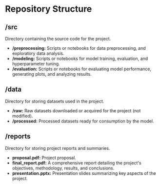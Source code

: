 # Repository Structure

## /src
Directory containing the source code for the project.
- **/preprocessing:** Scripts or notebooks for data preprocessing, and exploratory data analysis.
- **/modeling:** Scripts or notebooks for model training, evaluation, and hyperparameter tuning.
- **/evaluation:** Scripts or notebooks for evaluating model performance, generating plots, and analyzing results.

## /data
Directory for storing datasets used in the project.
- **/raw:** Raw datasets downloaded or acquired for the project (not modified).
- **/processed:** Processed datasets ready for consumption by the model.

## /reports
Directory for storing project reports and summaries.
- **proposal.pdf:** Project proposal.
- **final_report.pdf:** A comprehensive report detailing the project's objectives, methodology, results, and conclusions.
- **presentation.pptx:** Presentation slides summarizing key aspects of the project.